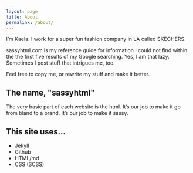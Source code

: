 ```yaml
---
layout: page
title: About
permalink: /about/
---
```


I’m Kaela. I work for a super fun fashion company in LA called SKECHERS. 

sassyhtml.com is my reference guide for information I could not find within the the first five results of my Google searching. Yes, I am that lazy. Sometimes I post stuff that intrigues me, too. 

Feel free to copy me, or rewrite my stuff and make it better.

## The name, "sassyhtml"

The very basic part of each website is the html. It’s our job to make it go from bland to a brand. It’s our job to make it sassy.

## This site uses...

* Jekyll
* Github
* HTML/md
* CSS (SCSS)
